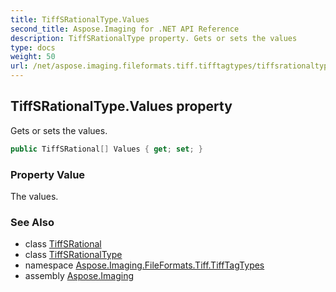 ```yaml
---
title: TiffSRationalType.Values
second_title: Aspose.Imaging for .NET API Reference
description: TiffSRationalType property. Gets or sets the values
type: docs
weight: 50
url: /net/aspose.imaging.fileformats.tiff.tifftagtypes/tiffsrationaltype/values/
---
```

## TiffSRationalType.Values property

Gets or sets the values.

```csharp
public TiffSRational[] Values { get; set; }
```

### Property Value

The values.

### See Also

* class [TiffSRational](../../../aspose.imaging.fileformats.tiff/tiffsrational/)
* class [TiffSRationalType](../)
* namespace [Aspose.Imaging.FileFormats.Tiff.TiffTagTypes](../../tiffsrationaltype/)
* assembly [Aspose.Imaging](../../../)


